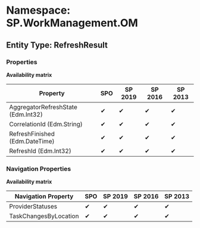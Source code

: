 # Namespace: SP.WorkManagement.OM
## Entity Type: RefreshResult

### Properties

**Availability matrix**

Property | SPO | SP 2019 | SP 2016 | SP 2013
----------|-----|---------|---------|--------
AggregatorRefreshState (Edm.Int32) | ✔ | ✔ | ✔ | ✔
CorrelationId (Edm.String) | ✔ | ✔ | ✔ | ✔
RefreshFinished (Edm.DateTime) | ✔ | ✔ | ✔ | ✔
RefreshId (Edm.Int32) | ✔ | ✔ | ✔ | ✔

### Navigation Properties

**Availability matrix**

Navigation Property | SPO | SP 2019 | SP 2016 | SP 2013
----------|-----|---------|---------|--------
ProviderStatuses | ✔ | ✔ | ✔ | ✔
TaskChangesByLocation | ✔ | ✔ | ✔ | ✔
